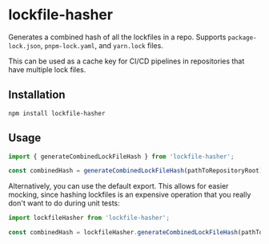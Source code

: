 # lockfile-hasher

Generates a combined hash of all the lockfiles in a repo. Supports `package-lock.json`, `pnpm-lock.yaml`, and `yarn.lock` files.

This can be used as a cache key for CI/CD pipelines in repositories that have multiple lock files.

## Installation

```
npm install lockfile-hasher
```

## Usage

```js
import { generateCombinedLockFileHash } from 'lockfile-hasher';

const combinedHash = generateCombinedLockFileHash(pathToRepositoryRoot);
```

Alternatively, you can use the default export. This allows for easier mocking, since hashing lockfiles is an expensive operation that you really don't want to do during unit tests:

```js
import lockfileHasher from 'lockfile-hasher';

const combinedHash = lockfileHasher.generateCombinedLockFileHash(pathToRepositoryRoot);
```
